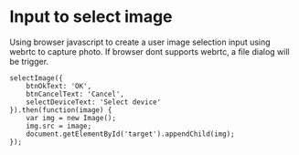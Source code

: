 # Input to select image
Using browser javascript to create a user image selection input using webrtc to capture photo. 
If browser dont supports webrtc, a file dialog will be trigger.


```
selectImage({
    btnOkText: 'OK', 
    btnCancelText: 'Cancel',
    selectDeviceText: 'Select device'
}).then(function(image) {
    var img = new Image();
    img.src = image;
    document.getElementById('target').appendChild(img);
});
```
